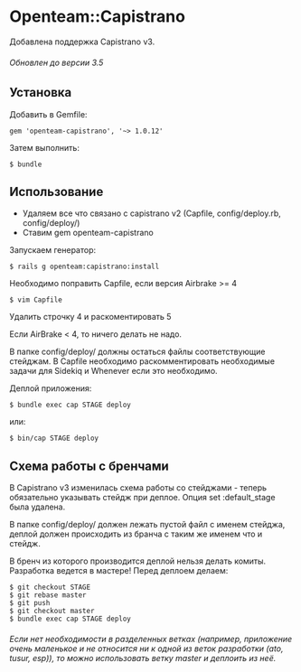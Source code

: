 # Openteam::Capistrano

Добавлена поддержка Capistrano v3.

###### Обновлен до версии 3.5

## Установка

Добавить в Gemfile:

    gem 'openteam-capistrano', '~> 1.0.12'

Затем выполнить:

    $ bundle

## Использование

* Удаляем все что связано с capistrano v2 (Capfile, config/deploy.rb, config/deploy/)
* Ставим gem openteam-capistrano

Запускаем генератор:

    $ rails g openteam:capistrano:install

Необходимо поправить Capfile, если версия Airbrake >= 4

    $ vim Capfile

  Удалить строчку 4 и раскоментировать 5

Если AirBrake < 4, то ничего делать не надо.

В папке config/deploy/ должны остаться файлы соответствующие стейджам.
В Capfile необходимо раcкомментировать необходимые задачи для Sidekiq и Whenever если это необходимо.

Деплой приложения:

    $ bundle exec cap STAGE deploy

или:

    $ bin/cap STAGE deploy

## Схема работы с бренчами

В Capistrano v3 изменилась схема работы со стейджами - теперь обязательно указывать стейдж при деплое. Опция set :default_stage была удалена.

В папке config/deploy/ должен лежать пустой файл с именем стейджа, деплой должен происходить из бранча с таким же именем что и стейдж.

В бренч из которого производится деплой нельзя делать комиты. Разработка ведется в мастере! Перед деплоем делаем:

    $ git checkout STAGE
    $ git rebase master
    $ git push
    $ git checkout master
    $ bundle exec cap STAGE deploy

###### Если нет необходимости в разделенных ветках (например, приложение очень маленькое и не относится ни к одной из веток разработки (ato, tusur, esp)), то можно использовать ветку master и деплоить из неё.

